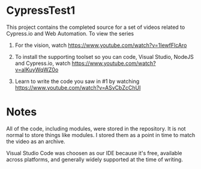 # CypressTest1

This project contains the completed source for a set of videos related to Cypress.io and Web Automation.   To view the series

1. For the vision, watch https://www.youtube.com/watch?v=1IewfFlcAro

2. To install the supporting toolset so you can code, Visual Studio, NodeJS and Cypress.io, watch https://www.youtube.com/watch?v=aIKuyWqWZ0o

3. Learn to write the code you saw in #1 by watching https://www.youtube.com/watch?v=ASvCbZcChUI

# Notes

All of the code, including modules, were stored in the repository.  It is not normal to store things like modules.  I stored them 
as a point in time to match the video as an archive.

Visual Studio Code was choosen as our IDE because it's free, available across platforms, and generally widely supported at the time of writing.
